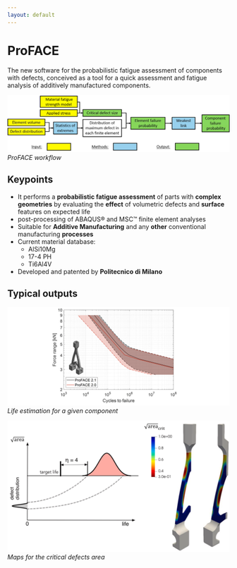 ```yaml
---
layout: default
---
```


# ProFACE

The new software for the probabilistic fatigue assessment of components with defects, conceived as a tool for a quick assessment and fatigue analysis of additively manufactured components.

![](images/workflow.png)
*ProFACE workflow*

## Keypoints

- It performs a **probabilistic fatigue assessment** of parts with **complex geometries** by evaluating the **effect** of volumetric defects and **surface** features on expected life
- post-processing of ABAQUS® and MSC™ finite element analyses
- Suitable for **Additive Manufacturing** and any **other** conventional manufacturing **processes**
- Current material database:
  - AlSi10Mg
  - 17-4 PH
  - Ti6Al4V
- Developed and patented by **Politecnico di Milano**

## Typical outputs

![](images/FN_WB_AB.png)
*Life estimation for a given component*

![](images/acceptability_maps.png)
*Maps for the critical defects area*
